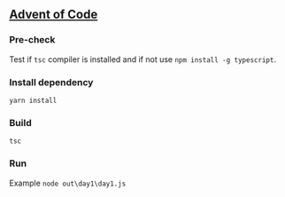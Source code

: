 ## [Advent of Code](https://adventofcode.com/)

### Pre-check
Test if `tsc` compiler is installed and if not use `npm install -g typescript`.

### Install dependency

`yarn install`

### Build 

`tsc` 

### Run

Example
`node out\day1\day1.js`
